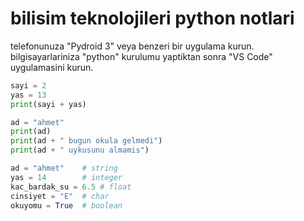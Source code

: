 # bilisim teknolojileri python notlari 

telefonunuza "Pydroid 3" veya benzeri bir uygulama kurun.
bilgisayarlariniza "python" kurulumu yaptiktan sonra "VS Code" uygulamasini kurun.

```python
sayi = 2
yas = 13 
print(sayi + yas) 
```

```python
ad = "ahmet"
print(ad)
print(ad + " bugun okula gelmedi")
print(ad + " uykusunu almamis")
```

```python
ad = "ahmet"    # string
yas = 14        # integer
kac_bardak_su = 6.5 # float
cinsiyet = "E"  # char
okuyomu = True  # boolean
```
